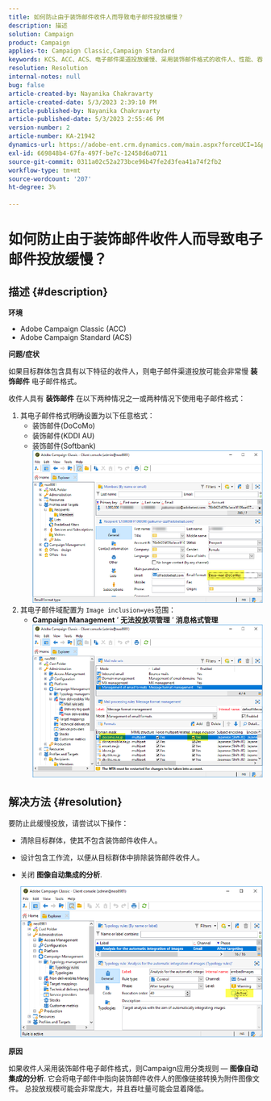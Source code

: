 ```yaml
---
title: 如何防止由于装饰邮件收件人而导致电子邮件投放缓慢？
description: 描述
solution: Campaign
product: Campaign
applies-to: Campaign Classic,Campaign Standard
keywords: KCS、ACC、ACS、电子邮件渠道投放缓慢、采用装饰邮件格式的收件人、性能、吞吐量
resolution: Resolution
internal-notes: null
bug: false
article-created-by: Nayanika Chakravarty
article-created-date: 5/3/2023 2:39:10 PM
article-published-by: Nayanika Chakravarty
article-published-date: 5/3/2023 2:55:46 PM
version-number: 2
article-number: KA-21942
dynamics-url: https://adobe-ent.crm.dynamics.com/main.aspx?forceUCI=1&pagetype=entityrecord&etn=knowledgearticle&id=707ebc3c-c0e9-ed11-a7c6-6045bd006b25
exl-id: 669848b4-67fa-497f-be7c-12458d6a0711
source-git-commit: 0311a02c52a273bce96b47fe2d3fea41a74f2fb2
workflow-type: tm+mt
source-wordcount: '207'
ht-degree: 3%

---
```


# 如何防止由于装饰邮件收件人而导致电子邮件投放缓慢？

## 描述 {#description}


<b>环境</b>

- Adobe Campaign Classic (ACC)
- Adobe Campaign Standard (ACS)


<b>问题/症状</b>

如果目标群体包含具有以下特征的收件人，则电子邮件渠道投放可能会非常慢 <b>装饰邮件</b> 电子邮件格式。

收件人具有 <b>装饰邮件</b> 在以下两种情况之一或两种情况下使用电子邮件格式：

1. 其电子邮件格式明确设置为以下任意格式：
   - 装饰邮件(DoCoMo)
   - 装饰邮件(KDDI AU)
   - 装饰邮件(Softbank)         ![](assets/___727ebc3c-c0e9-ed11-a7c6-6045bd006b25___.png)
2. 其电子邮件域配置为 `Image inclusion=yes`范围：
   - <b>Campaign Management</b> ’ <b>无法投放项管理</b> ’ <b>消息格式管理</b>        ![](assets/___c4d8b442-c0e9-ed11-a7c6-6045bd006b25___.png)



## 解决方法 {#resolution}


要防止此缓慢投放，请尝试以下操作：

- 清除目标群体，使其不包含装饰邮件收件人。
- 设计包含工作流，以便从目标群体中排除装饰邮件收件人。
- 关闭 <b>图像自动集成的分析</b>.


  ![](assets/6f31278e-55e4-ed11-a7c7-6045bd006b4b.png)


<b>原因</b>

如果收件人采用装饰邮件电子邮件格式，则Campaign应用分类规则 —  <b>图像自动集成的分析</b>. 它会将电子邮件中指向装饰邮件收件人的图像链接转换为附件图像文件。 总投放规模可能会非常庞大，并且吞吐量可能会显着降低。
